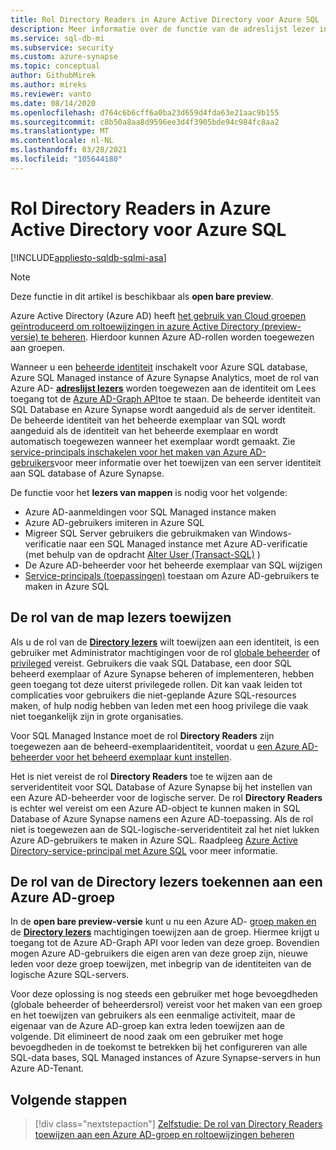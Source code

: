 ```yaml
---
title: Rol Directory Readers in Azure Active Directory voor Azure SQL
description: Meer informatie over de functie van de adreslijst lezer in azure AD voor Azure SQL.
ms.service: sql-db-mi
ms.subservice: security
ms.custom: azure-synapse
ms.topic: conceptual
author: GithubMirek
ms.author: mireks
ms.reviewer: vanto
ms.date: 08/14/2020
ms.openlocfilehash: d764c6b6cff6a0ba23d659d4fda63e21aac9b155
ms.sourcegitcommit: c8b50a8aa8d9596ee3d4f3905bde94c984fc8aa2
ms.translationtype: MT
ms.contentlocale: nl-NL
ms.lasthandoff: 03/28/2021
ms.locfileid: "105644180"
---
```

# <a name="directory-readers-role-in-azure-active-directory-for-azure-sql"></a>Rol Directory Readers in Azure Active Directory voor Azure SQL

[!INCLUDE[appliesto-sqldb-sqlmi-asa](../includes/appliesto-sqldb-sqlmi-asa.md)]

> [!NOTE]
> Deze functie in dit artikel is beschikbaar als **open bare preview**.

Azure Active Directory (Azure AD) heeft [het gebruik van Cloud groepen geïntroduceerd om roltoewijzingen in azure Active Directory (preview-versie) te beheren](../../active-directory/roles/groups-concept.md). Hierdoor kunnen Azure AD-rollen worden toegewezen aan groepen.

Wanneer u een [beheerde identiteit](../../active-directory/managed-identities-azure-resources/overview.md#managed-identity-types) inschakelt voor Azure SQL database, Azure SQL Managed instance of Azure Synapse Analytics, moet de rol van Azure AD- [**adreslijst lezers**](../../active-directory/roles/permissions-reference.md#directory-readers) worden toegewezen aan de identiteit om Lees toegang tot de [Azure AD-Graph API](/graph/migrate-azure-ad-graph-planning-checklist)toe te staan. De beheerde identiteit van SQL Database en Azure Synapse wordt aangeduid als de server identiteit. De beheerde identiteit van het beheerde exemplaar van SQL wordt aangeduid als de identiteit van het beheerde exemplaar en wordt automatisch toegewezen wanneer het exemplaar wordt gemaakt. Zie [service-principals inschakelen voor het maken van Azure AD-gebruikers](authentication-aad-service-principal.md#enable-service-principals-to-create-azure-ad-users)voor meer informatie over het toewijzen van een server identiteit aan SQL database of Azure Synapse.

De functie voor het **lezers van mappen** is nodig voor het volgende:

- Azure AD-aanmeldingen voor SQL Managed instance maken
- Azure AD-gebruikers imiteren in Azure SQL
- Migreer SQL Server gebruikers die gebruikmaken van Windows-verificatie naar een SQL Managed instance met Azure AD-verificatie (met behulp van de opdracht [Alter User (Transact-SQL)](/sql/t-sql/statements/alter-user-transact-sql?view=azuresqldb-mi-current&preserve-view=true#d-map-the-user-in-the-database-to-an-azure-ad-login-after-migration) )
- De Azure AD-beheerder voor het beheerde exemplaar van SQL wijzigen
- [Service-principals (toepassingen)](authentication-aad-service-principal.md) toestaan om Azure AD-gebruikers te maken in Azure SQL

## <a name="assigning-the-directory-readers-role"></a>De rol van de map lezers toewijzen

Als u de rol van de [**Directory lezers**](../../active-directory/roles/permissions-reference.md#directory-readers) wilt toewijzen aan een identiteit, is een gebruiker met Administrator machtigingen voor de rol [globale beheerder](../../active-directory/roles/permissions-reference.md#global-administrator) of [privileged](../../active-directory/roles/permissions-reference.md#privileged-role-administrator) vereist. Gebruikers die vaak SQL Database, een door SQL beheerd exemplaar of Azure Synapse beheren of implementeren, hebben geen toegang tot deze uiterst privilegede rollen. Dit kan vaak leiden tot complicaties voor gebruikers die niet-geplande Azure SQL-resources maken, of hulp nodig hebben van leden met een hoog privilege die vaak niet toegankelijk zijn in grote organisaties.

Voor SQL Managed Instance moet de rol **Directory Readers** zijn toegewezen aan de beheerd-exemplaaridentiteit, voordat u [een Azure AD-beheerder voor het beheerd exemplaar kunt instellen](authentication-aad-configure.md#provision-azure-ad-admin-sql-managed-instance). 

Het is niet vereist de rol **Directory Readers** toe te wijzen aan de serveridentiteit voor SQL Database of Azure Synapse bij het instellen van een Azure AD-beheerder voor de logische server. De rol **Directory Readers** is echter wel vereist om een Azure AD-object te kunnen maken in SQL Database of Azure Synapse namens een Azure AD-toepassing. Als de rol niet is toegewezen aan de SQL-logische-serveridentiteit zal het niet lukken Azure AD-gebruikers te maken in Azure SQL. Raadpleeg [Azure Active Directory-service-principal met Azure SQL](authentication-aad-service-principal.md) voor meer informatie.

## <a name="granting-the-directory-readers-role-to-an-azure-ad-group"></a>De rol van de Directory lezers toekennen aan een Azure AD-groep

In de **open bare preview-versie** kunt u nu [](../../active-directory/roles/permissions-reference.md#global-administrator) een Azure AD- [groep maken en](../../active-directory/roles/permissions-reference.md#privileged-role-administrator) de [**Directory lezers**](../../active-directory/roles/permissions-reference.md#directory-readers) machtigingen toewijzen aan de groep. Hiermee krijgt u toegang tot de Azure AD-Graph API voor leden van deze groep. Bovendien mogen Azure AD-gebruikers die eigen aren van deze groep zijn, nieuwe leden voor deze groep toewijzen, met inbegrip van de identiteiten van de logische Azure SQL-servers.

Voor deze oplossing is nog steeds een gebruiker met hoge bevoegdheden (globale beheerder of beheerdersrol) vereist voor het maken van een groep en het toewijzen van gebruikers als een eenmalige activiteit, maar de eigenaar van de Azure AD-groep kan extra leden toewijzen aan de volgende. Dit elimineert de nood zaak om een gebruiker met hoge bevoegdheden in de toekomst te betrekken bij het configureren van alle SQL-data bases, SQL Managed instances of Azure Synapse-servers in hun Azure AD-Tenant.

## <a name="next-steps"></a>Volgende stappen

> [!div class="nextstepaction"]
> [Zelfstudie: De rol van Directory Readers toewijzen aan een Azure AD-groep en roltoewijzingen beheren](authentication-aad-directory-readers-role-tutorial.md)